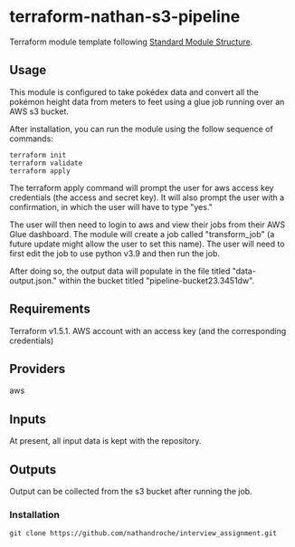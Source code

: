 # terraform-nathan-s3-pipeline

Terraform module template following [Standard Module Structure](https://www.terraform.io/docs/modules/create.html#standard-module-structure).

## Usage

This module is configured to take pokédex data and convert all the pokémon height data from meters to feet using a glue job running over an AWS s3 bucket.

After installation, you can run the module using the follow sequence of commands:

```shell
terraform init
terraform validate
terraform apply
```
The terraform apply command will prompt the user for aws access key credentials (the access and secret key). It will also prompt the user with a confirmation, in which the user will have to type "yes."

The user will then need to login to aws and view their jobs from their AWS Glue dashboard. The module will create a job called "transform_job" (a future update might allow the user to set this name). The user will need to first edit the job to use python v3.9 and then run the job.

After doing so, the output data will populate in the file titled "data-output.json." within the bucket titled "pipeline-bucket23.3451dw".


<!-- BEGINNING OF GENERATED BY TERRAFORM-DOCS -->

## Requirements

Terraform v1.5.1.
AWS account with an access key (and the corresponding credentials)


## Providers

aws

## Inputs

At present, all input data is kept with the repository.

## Outputs

Output can be collected from the s3 bucket after running the job.

<!-- END OF GENERATED BY TERRAFORM-DOCS -->


### Installation

```shell
git clone https://github.com/nathandroche/interview_assignment.git
```
